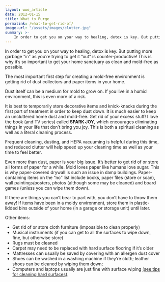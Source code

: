 ```yaml
---
layout: wwo_article
date: 2012-01-15
title: What to Purge
permalink: /what-to-get-rid-of/
image-url: "/assets/images/clutter.jpg"
summary: >-
    In order to get you on your way to healing, detox is key. But putting more garbage “in” as you’re trying to get it “out” is counter-productive!  This is why it’s so important to get your home sanctuary as clean and mold-free as possible..
---
```


In order to get you on your way to healing, detox is key. But putting more garbage “in” as you’re trying to get it “out” is counter-productive!  This is why it’s so important to get your home sanctuary as clean and mold-free as possible.

The most important first step for creating a mold-free environment is getting rid of dust collectors and paper items in your home. 

Dust itself can be a medium for mold to grow on. If you live in a humid environment, this is even more of a risk. 

It is best to temporarily store decorative items and knick-knacks during the first part of treatment in order to keep dust down. It is much easier to keep an uncluttered home dust and mold-free. Get rid of your excess stuff! I love the book (and TV series) called __SPARK JOY__, which encourages eliminating things in your life that don’t bring you joy. This is both a spiritual cleaning as well as a literal cleaning process. 

Frequent cleaning, dusting, and HEPA vacuuming is helpful during this time, and reduced clutter will help speed up your cleaning time as well as your time to feel better. 

Even more than dust, paper is your big issue. It’s better to get rid of or store all forms of paper for a while. Mold loves paper like humans love sugar. This is why paper-covered drywall is such an issue in damp buildings. Paper-containing items on the “no” list include books, paper files (store or scan), wall paintings/posters, photos (although some may be cleaned) and board games (unless you can wipe them down). 

If there are things you can’t bear to part with, you don’t have to throw them away!  If items have been in a moldy environment, store them in plastic-lidded bins outside of your home (in a garage or storage unit) until later. 

Other items:
- Get rid of or store cloth furniture (impossible to clean properly)
- Musical instruments (if you can get to all the surfaces to wipe down, fine, but otherwise store)
- Rugs must be cleaned
- Carpet may need to be replaced with hard surface flooring if it’s older
- Mattresses can usually be saved by covering with an allergen dust cover 
- Shoes can be washed in a washing machine if they’re cloth; leather shoes can be cleaned by wiping them down;
- Computers and laptops usually are just fine with surface wiping [(see tips for cleaning hard surfaces)](/surface-cleaning).

